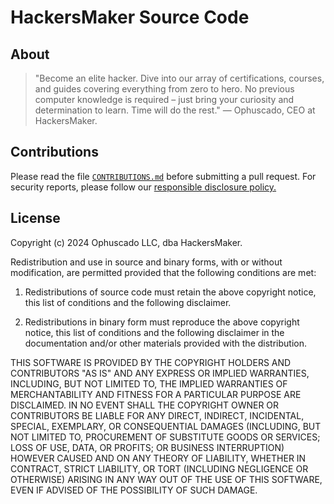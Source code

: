 # HackersMaker Source Code

## About

> "Become an elite hacker. Dive into our array of certifications, courses, and guides covering everything from zero to hero. No previous computer knowledge is required – just bring your curiosity and determination to learn. Time will do the rest."
> — Ophuscado, CEO at HackersMaker.

## Contributions

Please read the file [`CONTRIBUTIONS.md`](https://github.com/HackersMaker/app/blob/main/CONTRIBUTIONS.md) before submitting a pull request. For security reports, please follow our [responsible disclosure policy.](https://hackersmaker.com/security)

## License

Copyright (c) 2024 Ophuscado LLC, dba HackersMaker.

Redistribution and use in source and binary forms, with or without modification, are permitted provided that the following conditions are met:

1. Redistributions of source code must retain the above copyright notice, this list of conditions and the following disclaimer.

2. Redistributions in binary form must reproduce the above copyright notice, this list of conditions and the following disclaimer in the documentation and/or other materials provided with the distribution.

THIS SOFTWARE IS PROVIDED BY THE COPYRIGHT HOLDERS AND CONTRIBUTORS "AS IS" AND ANY EXPRESS OR IMPLIED WARRANTIES, INCLUDING, BUT NOT LIMITED TO, THE IMPLIED WARRANTIES OF MERCHANTABILITY AND FITNESS FOR A PARTICULAR PURPOSE ARE DISCLAIMED. IN NO EVENT SHALL THE COPYRIGHT OWNER OR CONTRIBUTORS BE LIABLE FOR ANY DIRECT, INDIRECT, INCIDENTAL, SPECIAL, EXEMPLARY, OR CONSEQUENTIAL DAMAGES (INCLUDING, BUT NOT LIMITED TO, PROCUREMENT OF SUBSTITUTE GOODS OR SERVICES; LOSS OF USE, DATA, OR PROFITS; OR BUSINESS INTERRUPTION) HOWEVER CAUSED AND ON ANY THEORY OF LIABILITY, WHETHER IN CONTRACT, STRICT LIABILITY, OR TORT (INCLUDING NEGLIGENCE OR OTHERWISE) ARISING IN ANY WAY OUT OF THE USE OF THIS SOFTWARE, EVEN IF ADVISED OF THE POSSIBILITY OF SUCH DAMAGE.
